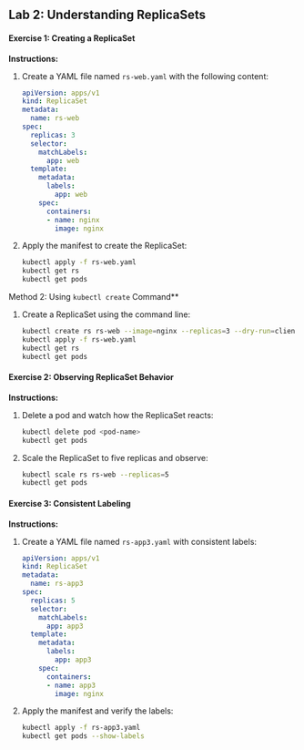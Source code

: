 ## Lab 2: Understanding ReplicaSets

#### Exercise 1: Creating a ReplicaSet

**Instructions:**

1. Create a YAML file named `rs-web.yaml` with the following content:

    ```yaml
    apiVersion: apps/v1
    kind: ReplicaSet
    metadata:
      name: rs-web
    spec:
      replicas: 3
      selector:
        matchLabels:
          app: web
      template:
        metadata:
          labels:
            app: web
        spec:
          containers:
          - name: nginx
            image: nginx
    ```

2. Apply the manifest to create the ReplicaSet:

    ```bash
    kubectl apply -f rs-web.yaml
    kubectl get rs
    kubectl get pods
    ```

Method 2: Using `kubectl create` Command**

1. Create a ReplicaSet using the command line:

    ```bash
    kubectl create rs rs-web --image=nginx --replicas=3 --dry-run=client -o yaml > rs-web.yaml
    kubectl apply -f rs-web.yaml
    kubectl get rs
    kubectl get pods
    ```

#### Exercise 2: Observing ReplicaSet Behavior

**Instructions:**

1. Delete a pod and watch how the ReplicaSet reacts:

    ```bash
    kubectl delete pod <pod-name>
    kubectl get pods
    ```

2. Scale the ReplicaSet to five replicas and observe:

    ```bash
    kubectl scale rs rs-web --replicas=5
    kubectl get pods
    ```

#### Exercise 3: Consistent Labeling

**Instructions:**

1. Create a YAML file named `rs-app3.yaml` with consistent labels:

    ```yaml
    apiVersion: apps/v1
    kind: ReplicaSet
    metadata:
      name: rs-app3
    spec:
      replicas: 5
      selector:
        matchLabels:
          app: app3
      template:
        metadata:
          labels:
            app: app3
        spec:
          containers:
          - name: app3
            image: nginx
    ```

2. Apply the manifest and verify the labels:

    ```bash
    kubectl apply -f rs-app3.yaml
    kubectl get pods --show-labels
    ```

